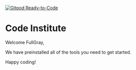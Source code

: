 [![Gitpod Ready-to-Code](https://img.shields.io/badge/Gitpod-Ready--to--Code-blue?logo=gitpod)](https://gitpod.io/#https://github.com/FullGray/mytemplate) 

# Code Institute

Welcome FullGray,

We have preinstalled all of the tools you need to get started.

Happy coding!